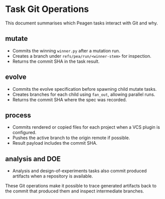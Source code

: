 # Task Git Operations

This document summarises which Peagen tasks interact with Git and why.

## mutate
- Commits the winning `winner.py` after a mutation run.
- Creates a branch under `refs/pea/run/<winner-stem>` for inspection.
- Returns the commit SHA in the task result.

## evolve
- Commits the evolve specification before spawning child mutate tasks.
- Creates branches for each child using `fan_out`, allowing parallel runs.
- Returns the commit SHA where the spec was recorded.

## process
- Commits rendered or copied files for each project when a VCS plugin is configured.
- Pushes the active branch to the origin remote if possible.
- Result payload includes the commit SHA.

## analysis and DOE
- Analysis and design-of-experiments tasks also commit produced artifacts when a repository is available.

These Git operations make it possible to trace generated artifacts back to the commit that produced them and inspect intermediate branches.
